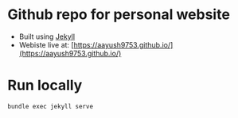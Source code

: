 # Github repo for personal website

- Built using [Jekyll](https://jekyllrb.com/)
- Webiste live at: [https://aayush9753.github.io/](https://aayush9753.github.io/)

# Run locally

```bash
bundle exec jekyll serve
```